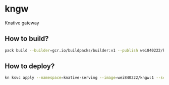 # kngw
Knative gateway

## How to build?
```bash
pack build --builder=gcr.io/buildpacks/builder:v1 --publish wei840222/kngw:1
```

## How to deploy?
```bash
kn ksvc apply --namespace=knative-serving --image=wei840222/kngw:1 --scale-min=1 gateway
```
